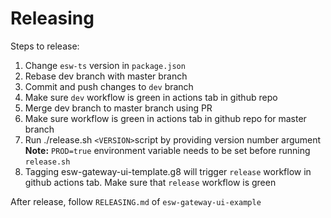 # Releasing

Steps to release:

1. Change `esw-ts` version in `package.json`
2. Rebase dev branch with master branch
3. Commit and push changes to `dev` branch
4. Make sure `dev` workflow is green in actions tab in github repo
5. Merge dev branch to master branch using PR
6. Make sure workflow is green in actions tab in github repo for master branch
7. Run ./release.sh `<VERSION>`script by providing version number argument
    **Note:** `PROD=true` environment variable needs to be set before running `release.sh`
8. Tagging esw-gateway-ui-template.g8 will trigger `release` workflow in github actions tab. Make sure that `release` workflow is green
   
After release, follow `RELEASING.md` of `esw-gateway-ui-example`
